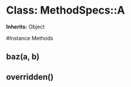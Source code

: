 # Class: MethodSpecs::A
**Inherits:** Object
    




#Instance Methods
## baz(a, b) [](#method-i-baz)

## overridden() [](#method-i-overridden)

